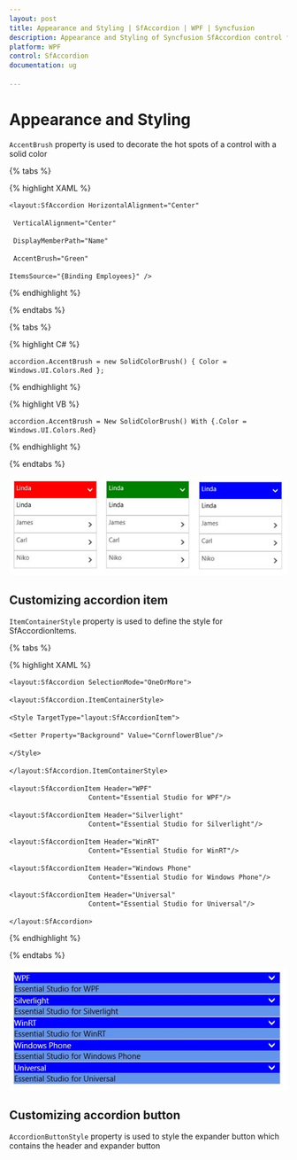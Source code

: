 ```yaml
---
layout: post
title: Appearance and Styling | SfAccordion | WPF | Syncfusion
description: Appearance and Styling of Syncfusion SfAccordion control for WPF
platform: WPF
control: SfAccordion
documentation: ug

---
```


# Appearance and Styling

`AccentBrush` property is used to decorate the hot spots of a control with a solid color

{% tabs %}

{% highlight XAML %}

    <layout:SfAccordion HorizontalAlignment="Center"

     VerticalAlignment="Center"            

     DisplayMemberPath="Name" 

     AccentBrush="Green"

    ItemsSource="{Binding Employees}" />

{% endhighlight %}

{% endtabs %}

{% tabs %}

{% highlight C# %}

    accordion.AccentBrush = new SolidColorBrush() { Color = Windows.UI.Colors.Red };

{% endhighlight %}

{% highlight VB %}

    accordion.AccentBrush = New SolidColorBrush() With {.Color = Windows.UI.Colors.Red}

{% endhighlight %}

{% endtabs %}

![](Appearence-and-Styling-images/appearence-and-styling-img1.jpeg)


## Customizing accordion item

`ItemContainerStyle` property is used to define the style for SfAccordionItems.

{% tabs %}

{% highlight XAML %}

    <layout:SfAccordion SelectionMode="OneOrMore">

    <layout:SfAccordion.ItemContainerStyle>

    <Style TargetType="layout:SfAccordionItem">

    <Setter Property="Background" Value="CornflowerBlue"/>

    </Style>

    </layout:SfAccordion.ItemContainerStyle>

    <layout:SfAccordionItem Header="WPF"
                        Content="Essential Studio for WPF"/>

    <layout:SfAccordionItem Header="Silverlight"
                        Content="Essential Studio for Silverlight"/>
						
    <layout:SfAccordionItem Header="WinRT"
                        Content="Essential Studio for WinRT"/>
						
    <layout:SfAccordionItem Header="Windows Phone"
                        Content="Essential Studio for Windows Phone"/>
						
    <layout:SfAccordionItem Header="Universal"
                        Content="Essential Studio for Universal"/>
						
    </layout:SfAccordion>

{% endhighlight %}

{% endtabs %}

![](Appearence-and-Styling-images/appearence-and-styling-img2.jpeg)

## Customizing accordion button

`AccordionButtonStyle` property is used to style the expander button which contains the header and expander button

